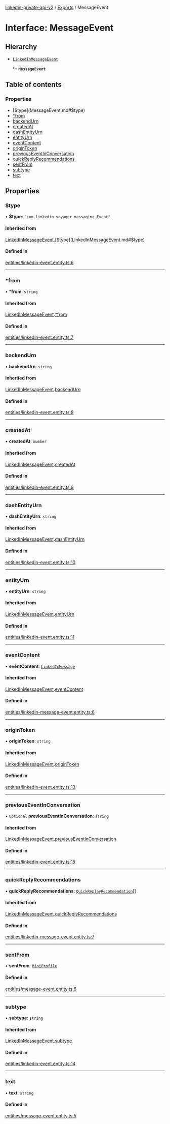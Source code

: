 [linkedin-private-api-v2](../README.md) / [Exports](../modules.md) / MessageEvent

# Interface: MessageEvent

## Hierarchy

- [`LinkedInMessageEvent`](LinkedInMessageEvent.md)

  ↳ **`MessageEvent`**

## Table of contents

### Properties

- [$type](MessageEvent.md#$type)
- [*from](MessageEvent.md#*from)
- [backendUrn](MessageEvent.md#backendurn)
- [createdAt](MessageEvent.md#createdat)
- [dashEntityUrn](MessageEvent.md#dashentityurn)
- [entityUrn](MessageEvent.md#entityurn)
- [eventContent](MessageEvent.md#eventcontent)
- [originToken](MessageEvent.md#origintoken)
- [previousEventInConversation](MessageEvent.md#previouseventinconversation)
- [quickReplyRecommendations](MessageEvent.md#quickreplyrecommendations)
- [sentFrom](MessageEvent.md#sentfrom)
- [subtype](MessageEvent.md#subtype)
- [text](MessageEvent.md#text)

## Properties

### $type

• **$type**: ``"com.linkedin.voyager.messaging.Event"``

#### Inherited from

[LinkedInMessageEvent](LinkedInMessageEvent.md).[$type](LinkedInMessageEvent.md#$type)

#### Defined in

[entities/linkedin-event.entity.ts:6](https://github.com/akash-gupt/linkedin-private-api/blob/db337d2/src/entities/linkedin-event.entity.ts#L6)

___

### *from

• ***from**: `string`

#### Inherited from

[LinkedInMessageEvent](LinkedInMessageEvent.md).[*from](LinkedInMessageEvent.md#*from)

#### Defined in

[entities/linkedin-event.entity.ts:7](https://github.com/akash-gupt/linkedin-private-api/blob/db337d2/src/entities/linkedin-event.entity.ts#L7)

___

### backendUrn

• **backendUrn**: `string`

#### Inherited from

[LinkedInMessageEvent](LinkedInMessageEvent.md).[backendUrn](LinkedInMessageEvent.md#backendurn)

#### Defined in

[entities/linkedin-event.entity.ts:8](https://github.com/akash-gupt/linkedin-private-api/blob/db337d2/src/entities/linkedin-event.entity.ts#L8)

___

### createdAt

• **createdAt**: `number`

#### Inherited from

[LinkedInMessageEvent](LinkedInMessageEvent.md).[createdAt](LinkedInMessageEvent.md#createdat)

#### Defined in

[entities/linkedin-event.entity.ts:9](https://github.com/akash-gupt/linkedin-private-api/blob/db337d2/src/entities/linkedin-event.entity.ts#L9)

___

### dashEntityUrn

• **dashEntityUrn**: `string`

#### Inherited from

[LinkedInMessageEvent](LinkedInMessageEvent.md).[dashEntityUrn](LinkedInMessageEvent.md#dashentityurn)

#### Defined in

[entities/linkedin-event.entity.ts:10](https://github.com/akash-gupt/linkedin-private-api/blob/db337d2/src/entities/linkedin-event.entity.ts#L10)

___

### entityUrn

• **entityUrn**: `string`

#### Inherited from

[LinkedInMessageEvent](LinkedInMessageEvent.md).[entityUrn](LinkedInMessageEvent.md#entityurn)

#### Defined in

[entities/linkedin-event.entity.ts:11](https://github.com/akash-gupt/linkedin-private-api/blob/db337d2/src/entities/linkedin-event.entity.ts#L11)

___

### eventContent

• **eventContent**: [`LinkedInMessage`](LinkedInMessage.md)

#### Inherited from

[LinkedInMessageEvent](LinkedInMessageEvent.md).[eventContent](LinkedInMessageEvent.md#eventcontent)

#### Defined in

[entities/linkedin-message-event.entity.ts:6](https://github.com/akash-gupt/linkedin-private-api/blob/db337d2/src/entities/linkedin-message-event.entity.ts#L6)

___

### originToken

• **originToken**: `string`

#### Inherited from

[LinkedInMessageEvent](LinkedInMessageEvent.md).[originToken](LinkedInMessageEvent.md#origintoken)

#### Defined in

[entities/linkedin-event.entity.ts:13](https://github.com/akash-gupt/linkedin-private-api/blob/db337d2/src/entities/linkedin-event.entity.ts#L13)

___

### previousEventInConversation

• `Optional` **previousEventInConversation**: `string`

#### Inherited from

[LinkedInMessageEvent](LinkedInMessageEvent.md).[previousEventInConversation](LinkedInMessageEvent.md#previouseventinconversation)

#### Defined in

[entities/linkedin-event.entity.ts:15](https://github.com/akash-gupt/linkedin-private-api/blob/db337d2/src/entities/linkedin-event.entity.ts#L15)

___

### quickReplyRecommendations

• **quickReplyRecommendations**: [`QuickReplayRecommendation`](QuickReplayRecommendation.md)[]

#### Inherited from

[LinkedInMessageEvent](LinkedInMessageEvent.md).[quickReplyRecommendations](LinkedInMessageEvent.md#quickreplyrecommendations)

#### Defined in

[entities/linkedin-message-event.entity.ts:7](https://github.com/akash-gupt/linkedin-private-api/blob/db337d2/src/entities/linkedin-message-event.entity.ts#L7)

___

### sentFrom

• **sentFrom**: [`MiniProfile`](MiniProfile.md)

#### Defined in

[entities/message-event.entity.ts:6](https://github.com/akash-gupt/linkedin-private-api/blob/db337d2/src/entities/message-event.entity.ts#L6)

___

### subtype

• **subtype**: `string`

#### Inherited from

[LinkedInMessageEvent](LinkedInMessageEvent.md).[subtype](LinkedInMessageEvent.md#subtype)

#### Defined in

[entities/linkedin-event.entity.ts:14](https://github.com/akash-gupt/linkedin-private-api/blob/db337d2/src/entities/linkedin-event.entity.ts#L14)

___

### text

• **text**: `string`

#### Defined in

[entities/message-event.entity.ts:5](https://github.com/akash-gupt/linkedin-private-api/blob/db337d2/src/entities/message-event.entity.ts#L5)
